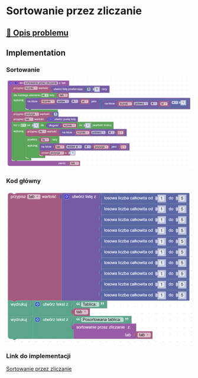 # Sortowanie przez zliczanie

## [:link: Opis problemu](../../../../algorithms/sorting/counting-sort.md)

## Implementation

### Sortowanie

![](../../../../assets/counting_sort.png)

### Kod główny

![](../../../../assets/counting_sort_main.png)

### Link do implementacji

[Sortowanie przez zliczanie](https://blockly-demo.appspot.com/static/demos/code/index.html?lang=pl#zopmdh)
